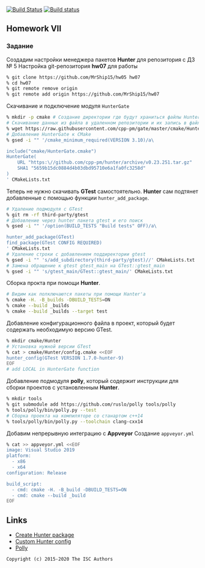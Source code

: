 [![Build Status](https://travis-ci.org/MrShip15/hw07.svg?branch=master)](https://travis-ci.org/MrShip15/hw07)
[![Build status](https://ci.appveyor.com/api/projects/status/mx2hplisib85u4k2?svg=true)](https://ci.appveyor.com/project/MrShip15/hw07)
## Homework VII

### Задание
Создадим настройки менеджера пакетов **Hunter** для репозитория с ДЗ № 5
Настройка git-репозитория **hw07** для работы
```sh
% git clone https://github.com/MrShip15/hw05 hw07
% cd hw07
% git remote remove origin
% git remote add origin https://github.com/MrShip15/hw07
```
Скачивание и подключение модуля `HunterGate`
```sh
% mkdir -p cmake # Создание директории где будут храниться файлы Hunter
# Скачивание данных из файла в удаленном репозитории и их запись в файл HunterGate.cmake
% wget https://raw.githubusercontent.com/cpp-pm/gate/master/cmake/HunterGate.cmake -O cmake/HunterGate.cmake
# Добавление HunterGate к CMake
% gsed -i "" '/cmake_minimum_required(VERSION 3.10)/a\

include("cmake/HunterGate.cmake")
HunterGate(
    URL "https:\//github.com/cpp-pm/hunter/archive/v0.23.251.tar.gz"
    SHA1 "5659b15dc0884d4b03dbd95710e6a1fa0fc3258d"
)
' CMakeLists.txt
```
Теперь не нужно скачивать **GTest** самостоятельно. **Hunter** сам подтянет добавленные с помощью функции `hunter_add_package`.
```sh
# Удаление подмодуля с GTest
% git rm -rf third-party/gtest
# Добавление через hunter пакета gtest и его поиск
% gsed -i "" '/option(BUILD_TESTS "Build tests" OFF)/a\

hunter_add_package(GTest)
find_package(GTest CONFIG REQUIRED)
' CMakeLists.txt
# Удаление строки с добавлением поддиректории gtest
% gsed -i "" 's/add_subdirectory(third-party/gtest)//' CMakeLists.txt
# Замена обращение к gtest gtest_main на GTest::gtest_main
% gsed -i "" 's/gtest_main/GTest::gtest_main/' CMakeLists.txt
```
Сборка прокта при помощи **Hunter**.
```sh
# Видим как полключаются пакеты при помощи Hanter'a
% cmake -H. -B_builds -DBUILD_TESTS=ON
% cmake --build _builds
% cmake --build _builds --target test
```
Добавление конфигурационного файла в проект, который будет содержать необходимую версию GTest.
```sh
% mkdir cmake/Hunter
# Установка нужной версии GTest
% cat > cmake/Hunter/config.cmake <<EOF
hunter_config(GTest VERSION 1.7.0-hunter-9)
EOF
# add LOCAL in HunterGate function
```
Добавление подмодуля **polly**, который содержит инструкции для сборки проектов с установленным **Hunter**.
```sh
% mkdir tools
% git submodule add https://github.com/ruslo/polly tools/polly
% tools/polly/bin/polly.py --test
# Сборка проекта на компиляторе со станартом с++14
% tools/polly/bin/polly.py --toolchain clang-cxx14
```
Добавим непрерывную интеграцию с **Appveyor**
Создание `appveyor.yml`
```sh
% cat >> appveyor.yml <<EOF
image: Visual Studio 2019
platform:
  - x86
  - x64
configuration: Release

build_script:
  - cmd: cmake -H. -B_build -DBUILD_TESTS=ON
  - cmd: cmake --build _build
EOF
```
## Links

- [Create Hunter package](https://docs.hunter.sh/en/latest/creating-new/create.html)
- [Custom Hunter config](https://github.com/ruslo/hunter/wiki/example.custom.config.id)
- [Polly](https://github.com/ruslo/polly)

```
Copyright (c) 2015-2020 The ISC Authors
```
